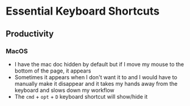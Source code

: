 # Essential Keyboard Shortcuts

## Productivity
### MacOS
* I have the mac doc hidden by default but if I move my mouse to the bottom of the page, it appears
* Sometimes it appears when I don't want it to and I would have to manually make it disappear and it takes my hands away from the keyboard and slows down my workflow
* The `cmd` + `opt` + `D` keyboard shortcut will show/hide it
